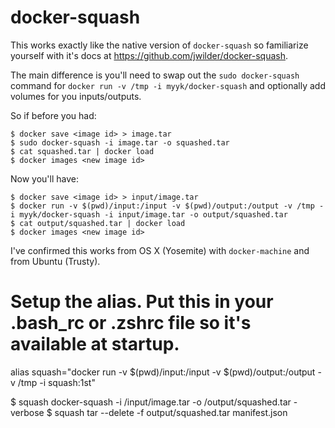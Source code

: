 docker-squash
=============

This works exactly like the native version of `docker-squash` so familiarize yourself with it's docs at https://github.com/jwilder/docker-squash.

The main difference is you'll need to swap out the `sudo docker-squash` command for `docker run -v /tmp -i myyk/docker-squash` and optionally add volumes for you inputs/outputs.

So if before you had:

    $ docker save <image id> > image.tar
    $ sudo docker-squash -i image.tar -o squashed.tar
    $ cat squashed.tar | docker load
    $ docker images <new image id>

Now you'll have:

    $ docker save <image id> > input/image.tar
    $ docker run -v $(pwd)/input:/input -v $(pwd)/output:/output -v /tmp -i myyk/docker-squash -i input/image.tar -o output/squashed.tar
    $ cat output/squashed.tar | docker load
    $ docker images <new image id>

I've confirmed this works from OS X (Yosemite) with `docker-machine` and from Ubuntu (Trusty).

# Setup the alias. Put this in your .bash_rc or .zshrc file so it's available at startup.
alias squash="docker run -v $(pwd)/input:/input -v $(pwd)/output:/output -v /tmp -i squash:1st"

$ squash docker-squash -i /input/image.tar -o /output/squashed.tar -verbose
$ squash tar --delete -f output/squashed.tar manifest.json

